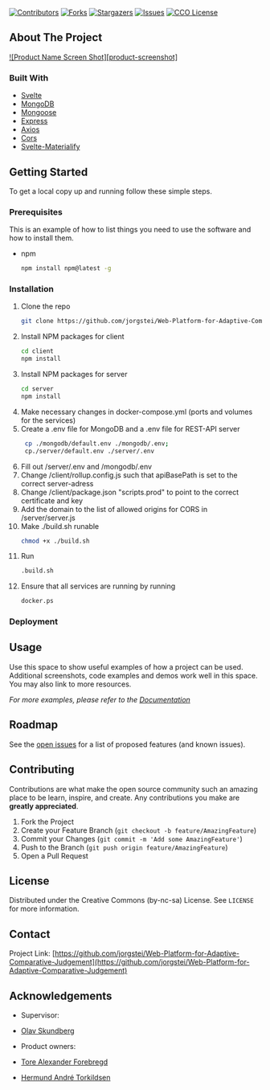 <!--
*** Thanks for checking out the Best-README-Template. If you have a suggestion
*** that would make this better, please fork the repo and create a pull request
*** or simply open an issue with the tag "enhancement".
*** Thanks again! Now go create something AMAZING! :D
***
***
***
*** To avoid retyping too much info. Do a search and replace for the following:
*** jorgstei, Web-Platform-for-Adaptive-Comparative-Judgement, twitter_handle, email, project_title, project_description
-->

<!-- PROJECT SHIELDS -->
<!--
*** I'm using markdown "reference style" links for readability.
*** Reference links are enclosed in brackets [ ] instead of parentheses ( ).
*** See the bottom of this document for the declaration of the reference variables
*** for contributors-url, forks-url, etc. This is an optional, concise syntax you may use.
*** https://www.markdownguide.org/basic-syntax/#reference-style-links
-->

[![Contributors][contributors-shield]][contributors-url]
[![Forks][forks-shield]][forks-url]
[![Stargazers][stars-shield]][stars-url]
[![Issues][issues-shield]][issues-url]
[![CCO License][license-shield]][license-url]

<!-- ABOUT THE PROJECT -->

## About The Project

[![Product Name Screen Shot][product-screenshot]](https://example.com)

### Built With

- [Svelte](https://svelte.dev/)
- [MongoDB](https://www.mongodb.com/)
- [Mongoose](https://mongoosejs.com/)
- [Express](https://expressjs.com/)
- [Axios](https://www.npmjs.com/package/axios)
- [Cors](https://www.npmjs.com/package/cors)
- [Svelte-Materialify](https://svelte-materialify.vercel.app/)

<!-- GETTING STARTED -->

## Getting Started

To get a local copy up and running follow these simple steps.

### Prerequisites

This is an example of how to list things you need to use the software and how to install them.

- npm
  ```sh
  npm install npm@latest -g
  ```

### Installation

1. Clone the repo
   ```sh
   git clone https://github.com/jorgstei/Web-Platform-for-Adaptive-Comparative-Judgement.git
   ```
2. Install NPM packages for client
   ```sh
   cd client
   npm install
   ```
3. Install NPM packages for server
   ```sh
   cd server
   npm install
   ```
4. Make necessary changes in docker-compose.yml (ports and volumes for the services)
5. Create a .env file for MongoDB and a .env file for REST-API server
   ```sh
    cp ./mongodb/default.env ./mongodb/.env;
    cp./server/default.env ./server/.env
   ```
6. Fill out  /server/.env and /mongodb/.env
7. Change /client/rollup.config.js such that apiBasePath is set to the correct server-adress
8. Change /client/package.json "scripts.prod" to point to the correct certificate and key
9. Add the domain to the list of allowed origins for CORS in /server/server.js
10. Make ./build.sh runable
    ```sh
    chmod +x ./build.sh
    ```
11. Run
    ```sh
    .build.sh
    ```
12. Ensure that all services are running by running
    ```sh
    docker.ps
    ```
    


### Deployment

<!-- USAGE EXAMPLES -->

## Usage

Use this space to show useful examples of how a project can be used. Additional screenshots, code examples and demos work well in this space. You may also link to more resources.

_For more examples, please refer to the [Documentation](https://example.com)_

<!-- ROADMAP -->

## Roadmap

See the [open issues](https://github.com/jorgstei/Web-Platform-for-Adaptive-Comparative-Judgement/issues) for a list of proposed features (and known issues).

<!-- CONTRIBUTING -->

## Contributing

Contributions are what make the open source community such an amazing place to be learn, inspire, and create. Any contributions you make are **greatly appreciated**.

1. Fork the Project
2. Create your Feature Branch (`git checkout -b feature/AmazingFeature`)
3. Commit your Changes (`git commit -m 'Add some AmazingFeature'`)
4. Push to the Branch (`git push origin feature/AmazingFeature`)
5. Open a Pull Request

<!-- LICENSE -->

## License

Distributed under the Creative Commons (by-nc-sa) License. See `LICENSE` for more information.

<!-- CONTACT -->

## Contact

Project Link: [https://github.com/jorgstei/Web-Platform-for-Adaptive-Comparative-Judgement](https://github.com/jorgstei/Web-Platform-for-Adaptive-Comparative-Judgement)

<!-- ACKNOWLEDGEMENTS -->

## Acknowledgements

- Supervisor:
- [Olav Skundberg](https://www.ntnu.no/ansatte/olav.skundberg)

- Product owners:
- [Tore Alexander Forebregd](https://www.ntnu.no/ansatte/tore.a.forbregd)
- [Hermund André Torkildsen](https://www.ntnu.no/ansatte/hermund.a.torkildsen)

<!-- MARKDOWN LINKS & IMAGES -->
<!-- https://www.markdownguide.org/basic-syntax/#reference-style-links -->

[contributors-shield]: https://img.shields.io/github/contributors/jorgstei/Web-Platform-for-Adaptive-Comparative-Judgement.svg?style=for-the-badge
[contributors-url]: https://github.com/jorgstei/Web-Platform-for-Adaptive-Comparative-Judgement/contributors
[forks-shield]: https://img.shields.io/github/forks/skelletore/064bachelor2021.svg?style=for-the-badge
[forks-url]: https://github.com/skelletore/064bachelor2021/network/members
[stars-shield]: https://img.shields.io/github/stars/skelletore/064bachelor2021.svg?style=for-the-badge
[stars-url]: https://github.com/skelletore/064bachelor2021/stargazers
[issues-shield]: https://img.shields.io/github/issues/skelletore/064bachelor2021.svg?style=for-the-badge
[issues-url]: https://github.com/jorgstei/Web-Platform-for-Adaptive-Comparative-Judgement/issues
[license-shield]: https://img.shields.io/badge/license-CC%20(by--nc--sa)-green?style=for-the-badge
[license-url]: https://creativecommons.org/licenses/by-nc-sa/4.0/en/legalcode
